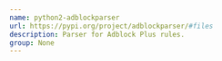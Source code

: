 ```yaml
---
name: python2-adblockparser
url: https://pypi.org/project/adblockparser/#files
description: Parser for Adblock Plus rules.
group: None
---
```

